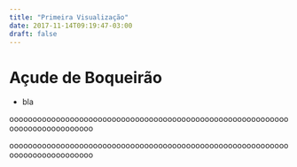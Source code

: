 ```yaml
---
title: "Primeira Visualização"
date: 2017-11-14T09:19:47-03:00
draft: false
---
```

# Açude de Boqueirão

* bla

<div id="meanVolume" width=300></div>

<script src="https://cdnjs.cloudflare.com/ajax/libs/vega/3.0.7/vega.js"></script>
<script src="https://cdnjs.cloudflare.com/ajax/libs/vega-lite/2.0.1/vega-lite.js"></script>
<script src="https://cdnjs.cloudflare.com/ajax/libs/vega-embed/3.0.0-rc7/vega-embed.js"></script>
<script>
    const spec = {
     "$schema": "https://vega.github.io/schema/vega-lite/v2.json",
    "data": {
        "url":"https://api.insa.gov.br/reservatorios/12172/monitoramento",
        "format": {
            "type": "json",
            "property": "volumes",
            "parse": {"DataInformacao": "utc:%d/%m/%Y"}
        }
    },
    "width": 680,
    "height": 290,
    "mark": "circle",
    "encoding": {
      "x": {
        "field": "DataInformacao",
        "timeUnit": "year",
        "type": "ordinal"
      },
      "y": {
        "field": "DataInformacao",
        "timeUnit": "month",
        "type": "ordinal"
        },
        "color": {"value": "#c49ed3"},

      "size": {
        "field": "Volume",
        "type": "quantitative",
        "aggregate": "mean"
      }
    }
};
vegaEmbed('#meanVolume', spec).catch(console.warn);
</script>

oooooooooooooooooooooooooooooooooooooooooooooooooooooooooooooooooooooooooooooo

<div id="raining" width=300></div>

<script src="https://cdnjs.cloudflare.com/ajax/libs/vega/3.0.7/vega.js"></script>
<script src="https://cdnjs.cloudflare.com/ajax/libs/vega-lite/2.0.1/vega-lite.js"></script>
<script src="https://cdnjs.cloudflare.com/ajax/libs/vega-embed/3.0.0-rc7/vega-embed.js"></script>
<script>
    const spec = {
  "$schema": "https://vega.github.io/schema/vega-lite/v2.json",
   "data": {
        "url":"https://api.insa.gov.br/reservatorios/12172/monitoramento",
        "format": {
            "type": "json",
            "property": "volumes",
            "parse": {"DataInformacao": "utc:%d/%m/%Y"}
        }
    },
  "mark": "point",
  "encoding": {
    "x": {"field": "DataInformacao","timeUnit": "year", "type": "ordinal"},
    "y": {"field": "VolumePercentual","type": "quantitative", "aggregate": "mean"},
    "color": {"value": "#c49ed3"}
  }
};
vegaEmbed('#raining', spec).catch(console.warn);
</script>

oooooooooooooooooooooooooooooooooooooooooooooooooooooooooooooooooooooooooooooo

<div id="pattern" width=300></div>

<script src="https://cdnjs.cloudflare.com/ajax/libs/vega/3.0.7/vega.js"></script>
<script src="https://cdnjs.cloudflare.com/ajax/libs/vega-lite/2.0.1/vega-lite.js"></script>
<script src="https://cdnjs.cloudflare.com/ajax/libs/vega-embed/3.0.0-rc7/vega-embed.js"></script>
<script>
    const spec = {
     "$schema": "https://vega.github.io/schema/vega-lite/v2.json",
    "data": {
        "url":"https://api.insa.gov.br/reservatorios/12172/monitoramento",
        "format": {
            "type": "json",
            "property": "volumes",
            "parse": {"DataInformacao": "utc:%d/%m/%Y"}
        }
    },
     "vconcat": [{
    "width": 680,
    "height": 190,
    "mark": "area",
    "encoding": {
      "x": {
        "field": "DataInformacao",
        "type": "temporal",
        "scale": {"domain": {"selection": "brush"}},
        "axis": {"title": ""}
      },
      "y": {"field": "Volume","type": "quantitative"},
      "color": {"value": "#c49ed3"}
    }
  }, {
    "width": 490,
    "height": 90,
    "mark": "area",
    "selection": {
      "brush": {"type": "interval", "encodings": ["x"]}
    },
    "encoding": {
      "x": {
        "field": "DataInformacao",
        "type": "temporal",
        "axis": {"format": "%Y"}
      },
      "y": {
        "field": "Volume",
        "type": "quantitative",
        "axis": {"tickCount": 5, "grid": false}
      },
      "color": {"value": "#c49ed3"}
    }
  }]
};
vegaEmbed('#pattern', spec).catch(console.warn);
</script>
